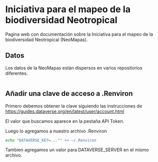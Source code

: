# Iniciativa para el mapeo de la biodiversidad Neotropical

Pagina web con documentación sobre la Iniciativa para el mapeo de la biodiversidad Neotropical (NeoMapas).


## Datos

Los datos de la NeoMapas están dispersos en varios repositorios diferentes.


```{r}

```

## Añadir una clave de acceso a .Renviron

Primero debemos obtener la clave siguiendo las instrucciones de https://guides.dataverse.org/en/latest/user/account.html

El valor que buscamos aparece en la pestaña API Token.

Luego lo agregamos a nuestro archivo .Renviron

```sh
echo "DATAVERSE_KEY=..."" >> ~/.Renviron
```
Tambien agregamos un valor para DATAVERSE_SERVER en el mismo archivo.